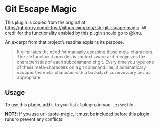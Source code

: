 # Git Escape Magic

This plugin is copied from the original at
https://ghproxy.com/https://github.com/knu/zsh-git-escape-magic. All credit for the
functionality enabled by this plugin should go to @knu.

An excerpt from that project's readme explains its purpose.

> It eliminates the need for manually escaping those meta-characters. The zle function it provides is context aware and recognizes the characteristics of each subcommand of git. Every time you type one of these meta-characters on a git command line, it automatically escapes the meta-character with a backslash as necessary and as appropriate.

## Usage

To use this plugin, add it to your list of plugins in your `.zshrc` file.

**NOTE**: If you use url-quote-magic, it must be included before this
plugin runs to prevent any conflicts.
